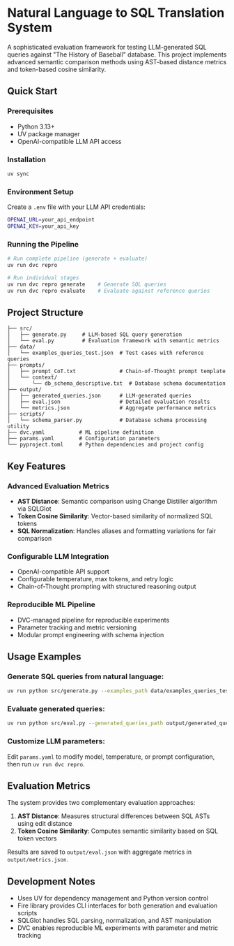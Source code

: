 # Natural Language to SQL Translation System

A sophisticated evaluation framework for testing LLM-generated SQL queries against "The History of Baseball" database. This project implements advanced semantic comparison methods using AST-based distance metrics and token-based cosine similarity.

## Quick Start

### Prerequisites
- Python 3.13+
- UV package manager
- OpenAI-compatible LLM API access

### Installation
```bash
uv sync
```

### Environment Setup
Create a `.env` file with your LLM API credentials:
```bash
OPENAI_URL=your_api_endpoint
OPENAI_KEY=your_api_key
```

### Running the Pipeline
```bash
# Run complete pipeline (generate + evaluate)
uv run dvc repro

# Run individual stages
uv run dvc repro generate    # Generate SQL queries
uv run dvc repro evaluate    # Evaluate against reference queries
```

## Project Structure

```
├── src/
│   ├── generate.py     # LLM-based SQL query generation
│   └── eval.py         # Evaluation framework with semantic metrics
├── data/
│   └── examples_queries_test.json  # Test cases with reference queries
├── prompts/
│   ├── prompt_CoT.txt              # Chain-of-Thought prompt template
│   └── context/
│       └── db_schema_descriptive.txt  # Database schema documentation
├── output/
│   ├── generated_queries.json      # LLM-generated queries
│   ├── eval.json                   # Detailed evaluation results
│   └── metrics.json                # Aggregate performance metrics
├── scripts/
│   └── schema_parser.py            # Database schema processing utility
├── dvc.yaml           # ML pipeline definition
├── params.yaml        # Configuration parameters
└── pyproject.toml     # Python dependencies and project config
```

## Key Features

### Advanced Evaluation Metrics
- **AST Distance**: Semantic comparison using Change Distiller algorithm via SQLGlot
- **Token Cosine Similarity**: Vector-based similarity of normalized SQL tokens
- **SQL Normalization**: Handles aliases and formatting variations for fair comparison

### Configurable LLM Integration
- OpenAI-compatible API support
- Configurable temperature, max tokens, and retry logic
- Chain-of-Thought prompting with structured reasoning output

### Reproducible ML Pipeline
- DVC-managed pipeline for reproducible experiments
- Parameter tracking and metric versioning
- Modular prompt engineering with schema injection

## Usage Examples

### Generate SQL queries from natural language:
```bash
uv run python src/generate.py --examples_path data/examples_queries_test.json --output_dir output
```

### Evaluate generated queries:
```bash
uv run python src/eval.py --generated_queries_path output/generated_queries.json --reference_examples_path data/examples_queries_test.json
```

### Customize LLM parameters:
Edit `params.yaml` to modify model, temperature, or prompt configuration, then run `uv run dvc repro`.

## Evaluation Metrics

The system provides two complementary evaluation approaches:

1. **AST Distance**: Measures structural differences between SQL ASTs using edit distance
2. **Token Cosine Similarity**: Computes semantic similarity based on SQL token vectors

Results are saved to `output/eval.json` with aggregate metrics in `output/metrics.json`.

## Development Notes

- Uses UV for dependency management and Python version control
- Fire library provides CLI interfaces for both generation and evaluation scripts
- SQLGlot handles SQL parsing, normalization, and AST manipulation
- DVC enables reproducible ML experiments with parameter and metric tracking